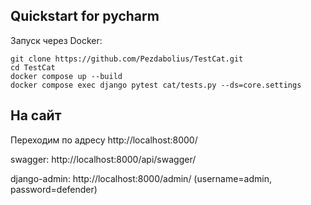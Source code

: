 ## Quickstart for pycharm

Запуск через Docker:

    git clone https://github.com/Pezdabolius/TestCat.git
    cd TestCat 
    docker compose up --build
    docker compose exec django pytest cat/tests.py --ds=core.settings
    
## На сайт
Переходим по адресу http://localhost:8000/

swagger: http://localhost:8000/api/swagger/

django-admin: http://localhost:8000/admin/ (username=admin, password=defender)
